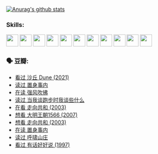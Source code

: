 
[![Anurag's github stats](https://github-readme-stats.vercel.app/api?username=w940853815)](https://github.com/anuraghazra/github-readme-stats)

### Skills:

<code><img height="32" src="https://cdn.jsdelivr.net/npm/simple-icons@v5/icons/python.svg"></code>
<code><img height="32" src="https://cdn.jsdelivr.net/npm/simple-icons@v5/icons/javascript.svg"></code>
<code><img height="32" src="https://cdn.jsdelivr.net/npm/simple-icons@v5/icons/django.svg"></code>
<code><img height="32" src="https://cdn.jsdelivr.net/npm/simple-icons@v5/icons/flask.svg"></code>
<code><img height="32" src="https://cdn.jsdelivr.net/npm/simple-icons@v5/icons/vuetify.svg"></code>
<code><img height="32" src="https://cdn.jsdelivr.net/npm/simple-icons@v5/icons/git.svg"></code>
<code><img height="32" src="https://cdn.jsdelivr.net/npm/simple-icons@v5/icons/docker.svg"></code>
<code><img height="32" src="https://cdn.jsdelivr.net/npm/simple-icons@v5/icons/postgresql.svg"></code>
<code><img height="32" src="https://cdn.jsdelivr.net/npm/simple-icons@v5/icons/elasticsearch.svg"></code>
<code><img height="32" src="https://cdn.jsdelivr.net/npm/simple-icons@v5/icons/macos.svg"></code>
<code><img height="32" src="https://cdn.jsdelivr.net/npm/simple-icons@v5/icons/linux.svg"></code>

### 🗣 豆瓣:

<!-- DOUBAN-ACTIVITIES:START -->
- [看过 沙丘 Dune‎ (2021)](https://www.douban.com/people/136069238/status/3726869471/?_i=42342409)
- [读过 置身事内](https://www.douban.com/people/136069238/status/3726223867/?_i=42342409)
- [在读 强风吹拂](https://www.douban.com/people/136069238/status/3725395475/?_i=42342409)
- [读过 当我谈跑步时我谈些什么](https://www.douban.com/people/136069238/status/3715422296/?_i=42342409)
- [在看 走向共和‎ (2003)](https://www.douban.com/people/136069238/status/3711470443/?_i=42342409)
- [想看 大明王朝1566‎ (2007)](https://www.douban.com/people/136069238/status/3710980213/?_i=42342409)
- [想看 走向共和‎ (2003)](https://www.douban.com/people/136069238/status/3710980002/?_i=42342409)
- [在读 置身事内](https://www.douban.com/people/136069238/status/3710472151/?_i=42342409)
- [读过 呼啸山庄](https://www.douban.com/people/136069238/status/3710470617/?_i=42342409)
- [看过 有话好好说‎ (1997)](https://www.douban.com/people/136069238/status/3709833172/?_i=42342409)
<!-- DOUBAN-ACTIVITIES:END -->
<!--
**w940853815/w940853815** is a ✨ _special_ ✨ repository because its `README.md` (this file) appears on your GitHub profile.

Here are some ideas to get you started:

- 🔭 I’m currently working on ...
- 🌱 I’m currently learning ...
- 👯 I’m looking to collaborate on ...
- 🤔 I’m looking for help with ...
- 💬 Ask me about ...
- 📫 How to reach me: ...
- 😄 Pronouns: ...
- ⚡ Fun fact: ...
-->
